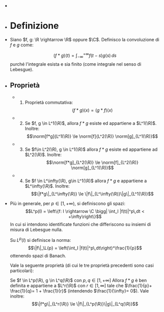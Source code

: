 - $$$$
- # Definizione
- Siano $f, g: \R \rightarrow \R$ oppure $\C$. Definisco la convoluzione di $f$ e $g$ come:
  
  $$(f * g)(t) =\int_{-\infty}^{+\infty} f(t - s) g(s)\,ds$$
  purché l'integrale esista e sia finito (come integrale nel senso di Lebesgue).
- ## Proprietà
	- 1. Proprietà commutativa: $$(f * g)(x) = (g * f)(x)$$
	- 2. Se $f, g \in L^1(\R)$, allora $f * g$ esiste ed appartiene a $L^1(\R)$. Inoltre: $$\norm[f*g]{L^1(\R)} \le \norm[f]{L^2(\R)} \norm[g]_{L^1(\R)}$$
	- 3. Se $f\in L^2(\R), g \in L^1(\R)$ allora $f * g$ esiste ed appartiene ad $L^2(\R)$. Inoltre: $$\norm[f*g]_{L^2(\R)} \le \norm[f]_{L^2(\R)} \norm[g]_{L^1(\R)}$$
	- 4. Se $f \in L^\infty(\R), g\in L^1(\R)$ allora $f*g$ e appartiene a $L^\infty(\R)$. Inoltre: $$\|f*g\|_{L^\infty(\R)} \le \|f\|_{L^\infty(\R)}\|g\|_{L^1(\R)}$$
- Più in generale, per $p\in [1, +\infty)$, si definiscono gli spazi:
  $$L^p(I) = \left\{f: I \rightarrow \C \bigg| \int_I |f(t)|^p\,dt < +\infty\right\}$$
  In cui si intendono identificate funzioni che differiscono su insiemi di misura di Lebesgue nulla.
  
  Su $L^p(I)$ si definisce la norma: $$\|f\|_\L{p} = \left(\int_I |f(t)|^p\,dt\right)^\frac{1}{p}$$
  ottenendo spazi di Banach.
  
  Vale la seguente proprietà (di cui le tre proprietà precedenti sono casi particolari):
  
  Se $f \in L^p(\R), g \in L^q(\R)$ con $p, q \in [1, +\infty]$
  Allora $f * g$ è ben definita e appartiene a $L^r(\R)$ con $r \in [1, \infty]$ tale che $\frac{1}{p}+ \frac{1}{q}= 1 + \frac{1}{r}$ (intendendo $\frac{1}{\infty}= 0$).
  Vale inoltre: $$\|f*g\|_{L^r(\R)} \le \|f\|_{L^p(\R)}\|g\|_{L^q(\R)}$$